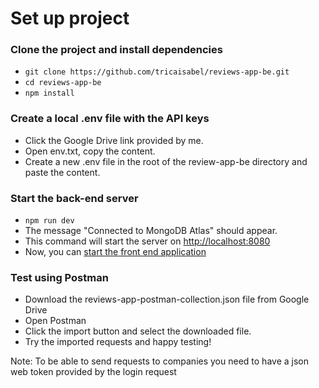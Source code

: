 # Set up project 

### Clone the project and install dependencies
- `git clone https://github.com/tricaisabel/reviews-app-be.git`
- `cd reviews-app-be`
- `npm install`

### Create a local .env file with the API keys
- Click the Google Drive link provided by me. 
- Open env.txt, copy the content.
- Create a new .env file in the root of the review-app-be directory and paste the content.

### Start the back-end server
- `npm run dev`
- The message "Connected to MongoDB Atlas" should appear.
- This command will start the server on [http://localhost:8080](http://localhost:8080)
- Now, you can [start the front end application](https://github.com/tricaisabel/reviews-app-fe) 

### Test using Postman
- Download the reviews-app-postman-collection.json file from Google Drive
- Open Postman
- Click the import button and select the downloaded file.
- Try the imported requests and happy testing!

Note: To be able to send requests to companies you need to have a json web token provided by the login request

